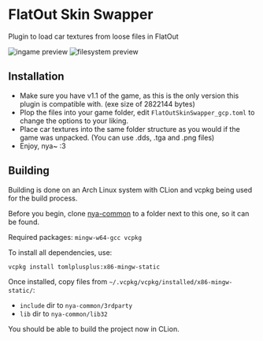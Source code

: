 # FlatOut Skin Swapper

Plugin to load car textures from loose files in FlatOut

![ingame preview](https://i.imgur.com/wPFTYnE.png)
![filesystem preview](https://i.imgur.com/YUdDtLs.png)

## Installation

- Make sure you have v1.1 of the game, as this is the only version this plugin is compatible with. (exe size of 2822144 bytes)
- Plop the files into your game folder, edit `FlatOutSkinSwapper_gcp.toml` to change the options to your liking.
- Place car textures into the same folder structure as you would if the game was unpacked. (You can use .dds, .tga and .png files)
- Enjoy, nya~ :3

## Building

Building is done on an Arch Linux system with CLion and vcpkg being used for the build process. 

Before you begin, clone [nya-common](https://github.com/gaycoderprincess/nya-common) to a folder next to this one, so it can be found.

Required packages: `mingw-w64-gcc vcpkg`

To install all dependencies, use:
```console
vcpkg install tomlplusplus:x86-mingw-static
```

Once installed, copy files from `~/.vcpkg/vcpkg/installed/x86-mingw-static/`:

- `include` dir to `nya-common/3rdparty`
- `lib` dir to `nya-common/lib32`

You should be able to build the project now in CLion.
